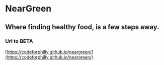 # NearGreen
## Where finding healthy food, is a few steps away.

### Url to BETA
[https://codeforphilly.github.io/neargreen/](https://codeforphilly.github.io/neargreen/)
